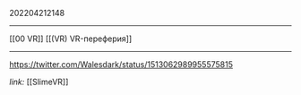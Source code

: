 202204212148
***
[[00 VR]] [[(VR) VR-переферия]]
***
https://twitter.com/Walesdark/status/1513062989955575815

*link:*
[[SlimeVR]]